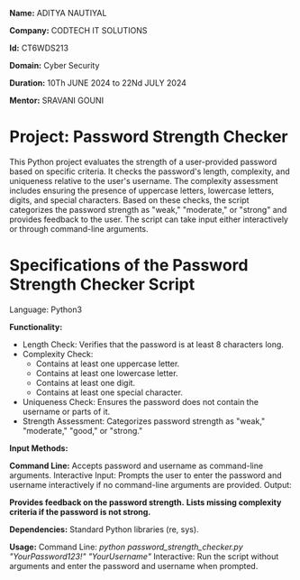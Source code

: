 **Name:** ADITYA NAUTIYAL

**Company:** CODTECH IT SOLUTIONS

**Id:** CT6WDS213

**Domain:** Cyber Security

**Duration:** 10Th JUNE 2024 to 22Nd JULY 2024

**Mentor:** SRAVANI GOUNI

#  Project: Password Strength Checker
This Python project evaluates the strength of a user-provided password based on specific criteria. It checks the password's length, complexity, and uniqueness relative to the user's username. The complexity assessment includes ensuring the presence of uppercase letters, lowercase letters, digits, and special characters. Based on these checks, the script categorizes the password strength as "weak," "moderate," or "strong" and provides feedback to the user. The script can take input either interactively or through command-line arguments.

# Specifications of the Password Strength Checker Script

Language: Python3

__Functionality:__

* Length Check: Verifies that the password is at least 8 characters long.
* Complexity Check:
   * Contains at least one uppercase letter.
   * Contains at least one lowercase letter.
   * Contains at least one digit.
   * Contains at least one special character.
* Uniqueness Check: Ensures the password does not contain the username or parts of it.
* Strength Assessment: Categorizes password strength as "weak," "moderate," "good," or "strong."

**Input Methods:**

**Command Line:** Accepts password and username as command-line arguments.
Interactive Input: Prompts the user to enter the password and username interactively if no command-line arguments are provided.
Output:

**Provides feedback on the password strength.**
**Lists missing complexity criteria if the password is not strong.**

**Dependencies:**
Standard Python libraries (re, sys).

**Usage:**
Command Line: _python password_strength_checker.py "YourPassword123!" "YourUsername"_
Interactive: Run the script without arguments and enter the password and username when prompted.

